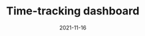 ---
layout: ../../layouts/PostLayout.astro
title: "Time-tracking dashboard"
image: ""
date: "2021-11-16"
categories:
  - challenges
  - junior
  
---